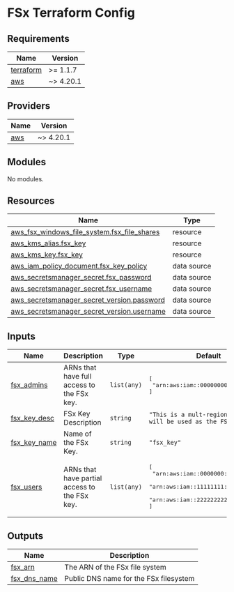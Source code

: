 # FSx Terraform Config

<!-- BEGINNING OF PRE-COMMIT-TERRAFORM DOCS HOOK -->
## Requirements

| Name | Version |
|------|---------|
| <a name="requirement_terraform"></a> [terraform](#requirement\_terraform) | >= 1.1.7 |
| <a name="requirement_aws"></a> [aws](#requirement\_aws) | ~> 4.20.1 |

## Providers

| Name | Version |
|------|---------|
| <a name="provider_aws"></a> [aws](#provider\_aws) | ~> 4.20.1 |

## Modules

No modules.

## Resources

| Name | Type |
|------|------|
| [aws_fsx_windows_file_system.fsx_file_shares](https://registry.terraform.io/providers/hashicorp/aws/latest/docs/resources/fsx_windows_file_system) | resource |
| [aws_kms_alias.fsx_key](https://registry.terraform.io/providers/hashicorp/aws/latest/docs/resources/kms_alias) | resource |
| [aws_kms_key.fsx_key](https://registry.terraform.io/providers/hashicorp/aws/latest/docs/resources/kms_key) | resource |
| [aws_iam_policy_document.fsx_key_policy](https://registry.terraform.io/providers/hashicorp/aws/latest/docs/data-sources/iam_policy_document) | data source |
| [aws_secretsmanager_secret.fsx_password](https://registry.terraform.io/providers/hashicorp/aws/latest/docs/data-sources/secretsmanager_secret) | data source |
| [aws_secretsmanager_secret.fsx_username](https://registry.terraform.io/providers/hashicorp/aws/latest/docs/data-sources/secretsmanager_secret) | data source |
| [aws_secretsmanager_secret_version.password](https://registry.terraform.io/providers/hashicorp/aws/latest/docs/data-sources/secretsmanager_secret_version) | data source |
| [aws_secretsmanager_secret_version.username](https://registry.terraform.io/providers/hashicorp/aws/latest/docs/data-sources/secretsmanager_secret_version) | data source |

## Inputs

| Name | Description | Type | Default | Required |
|------|-------------|------|---------|:--------:|
| <a name="input_fsx_admins"></a> [fsx\_admins](#input\_fsx\_admins) | ARNs that have full access to the FSx key. | `list(any)` | <pre>[<br>  "arn:aws:iam::00000000:root"<br>]</pre> | no |
| <a name="input_fsx_key_desc"></a> [fsx\_key\_desc](#input\_fsx\_key\_desc) | FSx Key Description | `string` | `"This is a mult-region key that will be used as the FSx key."` | no |
| <a name="input_fsx_key_name"></a> [fsx\_key\_name](#input\_fsx\_key\_name) | Name of the FSx Key. | `string` | `"fsx_key"` | no |
| <a name="input_fsx_users"></a> [fsx\_users](#input\_fsx\_users) | ARNs that have partial access to the FSx key. | `list(any)` | <pre>[<br>  "arn:aws:iam::0000000:user/user1",<br>  "arn:aws:iam::11111111:user/user1",<br>  "arn:aws:iam::222222222:user/user1"<br>]</pre> | no |

## Outputs

| Name | Description |
|------|-------------|
| <a name="output_fsx_arn"></a> [fsx\_arn](#output\_fsx\_arn) | The ARN of the FSx file system |
| <a name="output_fsx_dns_name"></a> [fsx\_dns\_name](#output\_fsx\_dns\_name) | Public DNS name for the FSx filesystem |
<!-- END OF PRE-COMMIT-TERRAFORM DOCS HOOK -->